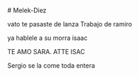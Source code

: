  ﻿# Melek-Diez

vato te pasaste de lanza 
Trabajo de ramiro

ya hablele a su morra isaac

TE AMO SARA. ATTE ISAC

Sergio se la come toda entera

